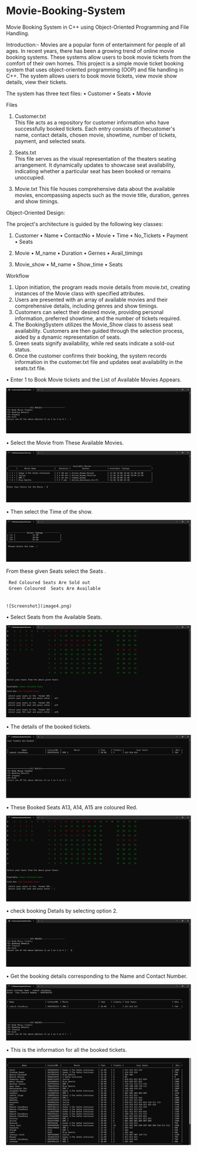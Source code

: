 # Movie-Booking-System


Movie Booking System in C++ using Object-Oriented Programming and File Handling.

Introduction:-
Movies are a popular form of entertainment for people of all ages. In recent years, there has been a growing trend of online movie booking systems. 
These systems allow users to book movie tickets from the comfort of their own homes.
This project is a simple movie ticket booking system that uses object-oriented programming (OOP) and file handling in C++. 
The system allows users to book movie tickets, view movie show details, view their tickets. 



The system has three text files:
•	Customer
•	 Seats
•	Movie



Files

1.	  Customer.txt   
This file acts as a repository for customer information who have successfully booked tickets. Each entry consists of thecustomer's name,
 contact details, chosen movie, showtime, number of tickets, payment, and selected seats.

3.	  Seats.txt   
This file serves as the visual representation of the theaters seating arrangement. It dynamically updates to showcase seat availability,
indicating whether a particular seat has been booked or remains unoccupied.

5.	  Movie.txt
This file houses comprehensive data about the available movies, encompassing aspects such as the movie title, duration, genres and show timings.



Object-Oriented Design:

The project's architecture is guided by the following key classes:
    
1.	 Customer
•	Name
•	ContactNo
•	Movie
•	Time
•	No_Tickets
•	Payment
•	Seats

2.	Movie
•	M_name
•	Duration
•	Gernes
•	Avail_timings


3.	Movie_show
•	M_name
•	Show_time
•	Seats





Workflow

1.	Upon initiation, the program reads movie details from   movie.txt, creating instances of the Movie class with specified attributes.
2.	Users are presented with an array of available movies and their        comprehensive details, including genres and show timings.
3.	Customers can select their desired movie, providing personal information, preferred showtime, and the number of tickets required.
4.	The BookingSystem utilizes the Movie_Show class to assess seat availability. Customers are then guided through the selection process, aided by a dynamic representation of seats.
5.	Green seats signify availability, while red seats indicate a sold-out status.
6.	Once the customer confirms their booking, the system records information in the customer.txt file and updates seat availability in the seats.txt file.





•	Enter 1 to Book Movie tickets and the List of Available Movies Appears.


![Screenshot](image1.png)


•	Select the Movie from These Available Movies.

![Screenshot](image2.png)

•	Then select the  Time of the show.

![Screenshot](image3.png)




From these given Seats select the Seats .

     Red Coloured Seats Are Sold out
     Green Coloured  Seats Are Available


    ![Screenshot](image4.png) 

•	Select Seats from the Available Seats.

![Screenshot](image5.png)


•	The details of the booked tickets.

![Screenshot](image6.png)


•	These Booked Seats A13, A14, A15 are coloured Red.


![Screenshot](image7.png)



•	check booking Details by selecting option 2.


![Screenshot](image8.png)


•	Get the booking details corresponding to the Name and Contact Number.

![Screenshot](image9.png)


•	This is the information for all the booked tickets.

![Screenshot](image10.png)

